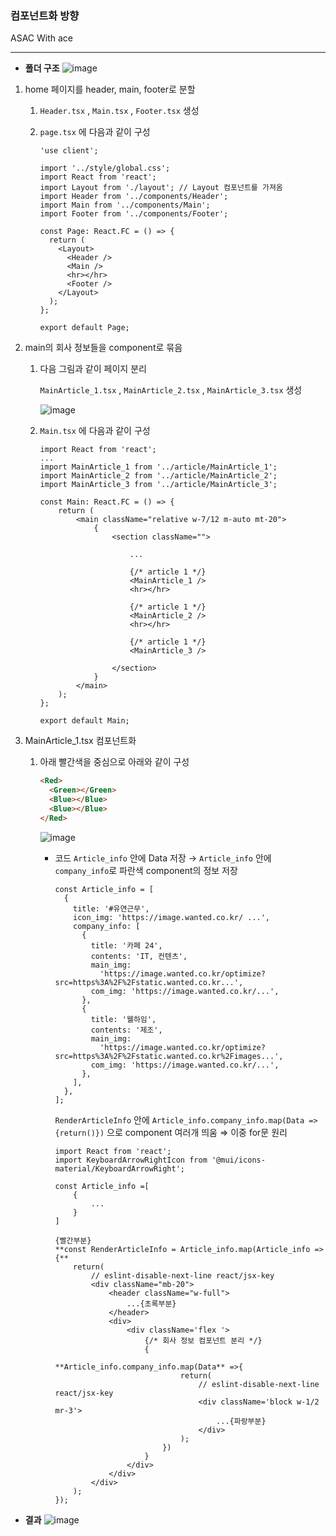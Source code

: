 ### 컴포넌트화 방향

ASAC With ace

---

- **폴더 구조**
  ![image](https://github.com/dahyunko/nextjs-wanted-clone/assets/101400650/fa6e299b-50fe-49fa-a8a3-cc5c0f1e3f34)

1. home 페이지를 header, main, footer로 분할
   1. `Header.tsx` , `Main.tsx` , `Footer.tsx` 생성
   2. `page.tsx` 에 다음과 같이 구성

      ```tsx
      'use client';

      import '../style/global.css';
      import React from 'react';
      import Layout from './layout'; // Layout 컴포넌트를 가져옴
      import Header from '../components/Header';
      import Main from '../components/Main';
      import Footer from '../components/Footer';

      const Page: React.FC = () => {
        return (
          <Layout>
            <Header />
            <Main />
            <hr></hr>
            <Footer />
          </Layout>
        );
      };

      export default Page;
      ```
2. main의 회사 정보들을 component로 묶음

   1. 다음 그림과 같이 페이지 분리

      `MainArticle_1.tsx` , `MainArticle_2.tsx` , `MainArticle_3.tsx` 생성

      ![image](https://github.com/dahyunko/nextjs-wanted-clone/assets/101400650/387e2df6-14ea-46c2-875d-47988cc6b392)

   2. `Main.tsx` 에 다음과 같이 구성

      ```tsx
      import React from 'react';
      ...
      import MainArticle_1 from '../article/MainArticle_1';
      import MainArticle_2 from '../article/MainArticle_2';
      import MainArticle_3 from '../article/MainArticle_3';

      const Main: React.FC = () => {
          return (
              <main className="relative w-7/12 m-auto mt-20">
                  {
                      <section className="">

                          ...

                          {/* article 1 */}
                          <MainArticle_1 />
                          <hr></hr>

                          {/* article 1 */}
                          <MainArticle_2 />
                          <hr></hr>

                          {/* article 1 */}
                          <MainArticle_3 />

                      </section>
                  }
              </main>
          );
      };

      export default Main;
      ```

3. MainArticle_1.tsx 컴포넌트화

   1. 아래 빨간색을 중심으로 아래와 같이 구성

      ```html
      <Red>
        <Green></Green>
        <Blue></Blue>
        <Blue></Blue>
      </Red>
      ```

      ![image](https://github.com/dahyunko/nextjs-wanted-clone/assets/101400650/3f80d8f2-b820-4c3a-bed6-1a70a144229a)

      - 코드
        `Article_info` 안에 Data 저장
        → `Article_info` 안에 `company_info`로 파란색 component의 정보 저장
        ```tsx
        const Article_info = [
          {
            title: '#유연근무',
            icon_img: 'https://image.wanted.co.kr/ ...',
            company_info: [
              {
                title: '카페 24',
                contents: 'IT, 컨텐츠',
                main_img:
                  'https://image.wanted.co.kr/optimize?src=https%3A%2F%2Fstatic.wanted.co.kr...',
                com_img: 'https://image.wanted.co.kr/...',
              },
              {
                title: '웰하임',
                contents: '제조',
                main_img:
                  'https://image.wanted.co.kr/optimize?src=https%3A%2F%2Fstatic.wanted.co.kr%2Fimages...',
                com_img: 'https://image.wanted.co.kr/...',
              },
            ],
          },
        ];
        ```
        `RenderArticleInfo` 안에 `Article_info.company_info.map(Data =>{return()})` 으로 component 여러개 띄움 ⇒ 이중 for문 원리
        ```tsx
        import React from 'react';
        import KeyboardArrowRightIcon from '@mui/icons-material/KeyboardArrowRight';

        const Article_info =[
        	{
        		...
        	}
        ]

        {빨간부분}
        **const RenderArticleInfo = Article_info.map(Article_info =>{**
            return(
                // eslint-disable-next-line react/jsx-key
                <div className="mb-20">
                    <header className="w-full">
                        ...{초록부분}
                    </header>
                    <div>
                        <div className='flex '>
                            {/* 회사 정보 컴포넌트 분리 */}
                            {
                                **Article_info.company_info.map(Data** =>{
                                    return(
                                        // eslint-disable-next-line react/jsx-key
                                        <div className='block w-1/2 mr-3'>
                                            ...{파랑부분}
                                        </div>
                                    );
                                })
                            }
                        </div>
                    </div>
                </div>
            );
        });
        ```

- **결과**
  ![image](https://github.com/dahyunko/nextjs-wanted-clone/assets/101400650/418e61be-4d9e-489f-9313-0fe2cd59c3c4)
